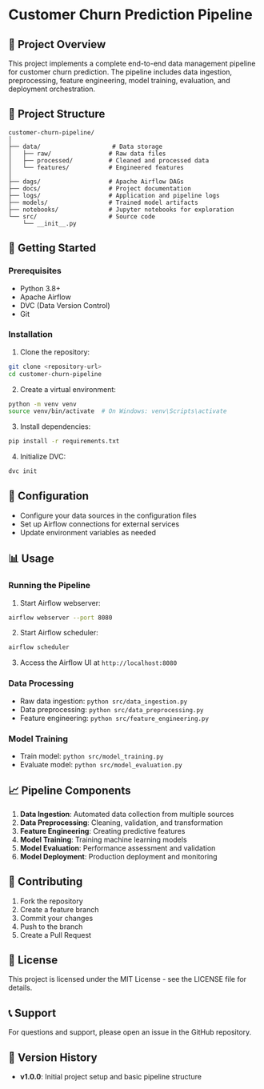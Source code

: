 # Customer Churn Prediction Pipeline

## 🎯 Project Overview

This project implements a complete end-to-end data management pipeline for customer churn prediction. The pipeline includes data ingestion, preprocessing, feature engineering, model training, evaluation, and deployment orchestration.

## 📁 Project Structure

```
customer-churn-pipeline/
│
├── data/                    # Data storage
│   ├── raw/                # Raw data files
│   ├── processed/          # Cleaned and processed data
│   └── features/           # Engineered features
│
├── dags/                   # Apache Airflow DAGs
├── docs/                   # Project documentation
├── logs/                   # Application and pipeline logs
├── models/                 # Trained model artifacts
├── notebooks/              # Jupyter notebooks for exploration
└── src/                    # Source code
    └── __init__.py
```

## 🚀 Getting Started

### Prerequisites

- Python 3.8+
- Apache Airflow
- DVC (Data Version Control)
- Git

### Installation

1. Clone the repository:
```bash
git clone <repository-url>
cd customer-churn-pipeline
```

2. Create a virtual environment:
```bash
python -m venv venv
source venv/bin/activate  # On Windows: venv\Scripts\activate
```

3. Install dependencies:
```bash
pip install -r requirements.txt
```

4. Initialize DVC:
```bash
dvc init
```

## 🔧 Configuration

- Configure your data sources in the configuration files
- Set up Airflow connections for external services
- Update environment variables as needed

## 📊 Usage

### Running the Pipeline

1. Start Airflow webserver:
```bash
airflow webserver --port 8080
```

2. Start Airflow scheduler:
```bash
airflow scheduler
```

3. Access the Airflow UI at `http://localhost:8080`

### Data Processing

- Raw data ingestion: `python src/data_ingestion.py`
- Data preprocessing: `python src/data_preprocessing.py`
- Feature engineering: `python src/feature_engineering.py`

### Model Training

- Train model: `python src/model_training.py`
- Evaluate model: `python src/model_evaluation.py`

## 📈 Pipeline Components

1. **Data Ingestion**: Automated data collection from multiple sources
2. **Data Preprocessing**: Cleaning, validation, and transformation
3. **Feature Engineering**: Creating predictive features
4. **Model Training**: Training machine learning models
5. **Model Evaluation**: Performance assessment and validation
6. **Model Deployment**: Production deployment and monitoring

## 🤝 Contributing

1. Fork the repository
2. Create a feature branch
3. Commit your changes
4. Push to the branch
5. Create a Pull Request

## 📝 License

This project is licensed under the MIT License - see the LICENSE file for details.

## 📞 Support

For questions and support, please open an issue in the GitHub repository.

## 🔄 Version History

- **v1.0.0**: Initial project setup and basic pipeline structure
